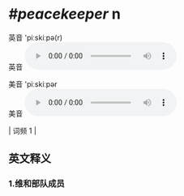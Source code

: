 # ***\#peacekeeper*** n
英音 'piːskiːpə(r)  
英音
<audio src="./media/peacekeeper1.aac" controls="controls"></audio>

美音 'piːskiːpər  
美音
<audio src="./media/peacekeeper2.aac" controls="controls"></audio>



| 词频 1 |  

英文释义
---
### 1.**维和部队成员**  


